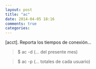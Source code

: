 ```yaml
---
layout: post
title: "ac"
date: 2014-04-05 18:16
comments: true
categories: 
---
```

[acct]. Reporta los tiempos de conexión...

>$ ac -d    (... del presente mes)

>$ ac -p    (... totales de cada usuario)

